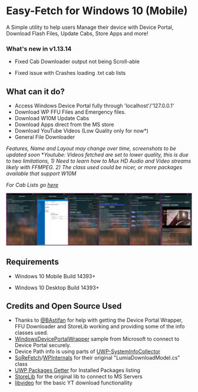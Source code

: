 
# Easy-Fetch for Windows 10 (Mobile)
A Simple utility to help users Manage their device with Device Portal, Download Flash Files, Update Cabs, Store Apps and more!





### What's new in v1.13.14

- Fixed Cab Downloader output not being Scroll-able

- Fixed issue with Crashes loading .txt cab lists

  

## What can it do?

- Access Windows Device Portal fully through 'localhost'/'127.0.0.1'
- Download WP FFU Files and Emergency files.
- Download W10M Update Cabs
- Download Apps direct from the MS store
- Download YouTube Videos (Low Quality only for now*)
- General File Downloader

*Features, Name and Layout may change over time, screenshots to be updated soon*
**Youtube: Videos fetched are set to lower quality, this is due to two limitations, 1) Need to learn how to Mux HD Audio and Video streams likely with FFMPEG. 2) The class used could be nicer, or more packages available that support W10M*

*For Cab Lists go [here](https://github.com/empyreal96/WPCabLinks.db)* 



![](/screens.jpg)



## Requirements

-  Windows 10 Mobile Build 14393+

- Windows 10 Desktop Build 14393+



## Credits and Open Source Used

- Thanks to [@BAstifan](https://github.com/basharast) for help with getting the Device Portal Wrapper, FFU Downloader and StoreLib working and providing some of the info classes used.
- [WindowsDevicePortalWrapper](https://github.com/Microsoft/WindowsDevicePortalWrapper) sample from Microsoft to connect to Device Portal securely.
- Device Path info is using parts of [UWP-SystemInfoCollector](https://github.com/validvoid/UWP-SystemInfoCollector)
- [SoReFetch](https://github.com/gus33000/SoReFetch)/[WPInternals](https://github.com/ReneLergner/WPinternals) for their original "LumiaDownloadModel.cs" class
- [UWP Packages Getter](https://github.com/colinkiama/UWPPackagesGetter) for Installed Packages listing
- [StoreLib](https://github.com/StoreDev/StoreLib) for the original lib to connect to MS Servers
- [libvideo](https://github.com/omansak/libvideo) for the basic YT download functionallity

  
